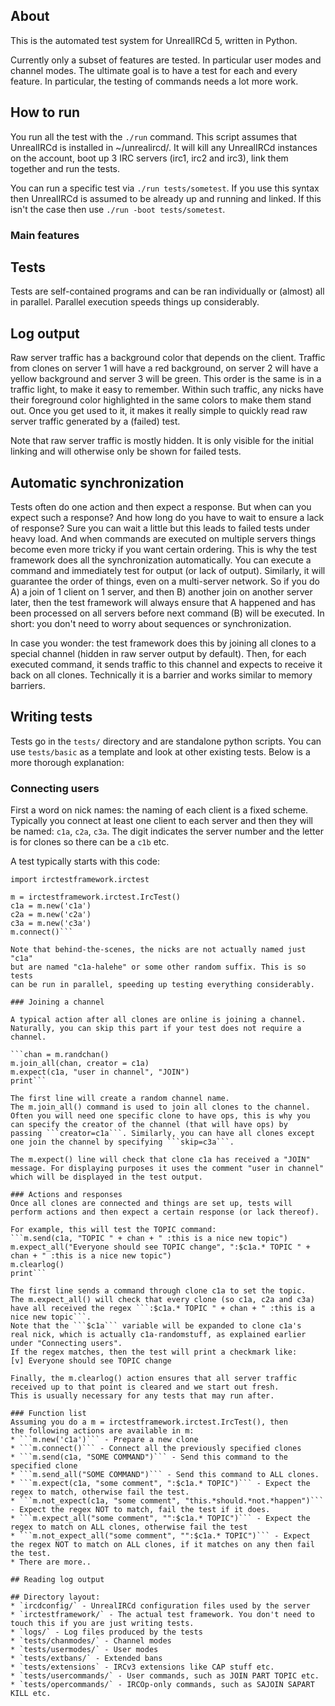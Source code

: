 ## About
This is the automated test system for UnrealIRCd 5, written in Python.

Currently only a subset of features are tested. In particular user modes and
channel modes. The ultimate goal is to have a test for each and every feature.
In particular, the testing of commands needs a lot more work.

## How to run
You run all the test with the `./run` command.
This script assumes that UnrealIRCd is installed in ~/unrealircd/.
It will kill any UnrealIRCd instances on the account, boot up 3 IRC servers
(irc1, irc2 and irc3), link them together and run the tests.

You can run a specific test via `./run tests/sometest`.
If you use this syntax then UnrealIRCd is assumed to be already up and
running and linked. If this isn't the case then use
`./run -boot tests/sometest`.

### Main features
## Tests
Tests are self-contained programs and can be ran individually or (almost)
all in parallel. Parallel execution speeds things up considerably.

## Log output
Raw server traffic has a background color that depends on the client.
Traffic from clones on server 1 will have a red background, on server 2
will have a yellow background and server 3 will be green. This order
is the same is in a traffic light, to make it easy to remember.
Within such traffic, any nicks have their foreground color highlighted
in the same colors to make them stand out.
Once you get used to it, it makes it really simple to quickly read
raw server traffic generated by a (failed) test.

Note that raw server traffic is mostly hidden. It is only visible for
the initial linking and will otherwise only be shown for failed tests.

## Automatic synchronization
Tests often do one action and then expect a response. But when can you
expect such a response? And how long do you have to wait to ensure a
lack of response? Sure you can wait a little but this leads to failed
tests under heavy load. And when commands are executed on multiple
servers things become even more tricky if you want certain ordering.
This is why the test framework does all the synchronization automatically.
You can execute a command and immediately test for output (or lack of
output). Similarly, it will guarantee the order of things, even on a
multi-server network. So if you do A) a join of 1 client on 1 server,
and then B) another join on another server later, then the test framework
will always ensure that A happened and has been processed on all servers
before next command (B) will be executed.
In short: you don't need to worry about sequences or synchronization.

In case you wonder: the test framework does this by joining all clones
to a special channel (hidden in raw server output by default). Then,
for each executed command, it sends traffic to this channel and expects
to receive it back on all clones. Technically it is a barrier and
works similar to memory barriers.

## Writing tests

Tests go in the `tests/` directory and are standalone python scripts.
You can use `tests/basic` as a template and look at other existing tests.
Below is a more thorough explanation:

### Connecting users

First a word on nick names: the naming of each client is a fixed scheme.
Typically you connect at least one client to each server and then they
will be named: `c1a`, `c2a`, `c3a`. The digit indicates the server number
and the letter is for clones so there can be a `c1b` etc.

A test typically starts with this code:
```#!/usr/bin/python
import irctestframework.irctest

m = irctestframework.irctest.IrcTest()
c1a = m.new('c1a')
c2a = m.new('c2a')
c3a = m.new('c3a')
m.connect()```

Note that behind-the-scenes, the nicks are not actually named just "c1a"
but are named "c1a-halehe" or some other random suffix. This is so tests
can be run in parallel, speeding up testing everything considerably.

### Joining a channel

A typical action after all clones are online is joining a channel.
Naturally, you can skip this part if your test does not require a channel.

```chan = m.randchan()
m.join_all(chan, creator = c1a)
m.expect(c1a, "user in channel", "JOIN")
print```

The first line will create a random channel name.
The m.join_all() command is used to join all clones to the channel.
Often you will need one specific clone to have ops, this is why you
can specify the creator of the channel (that will have ops) by
passing ```creator=c1a```. Similarly, you can have all clones except
one join the channel by specifying ```skip=c3a```.

The m.expect() line will check that clone c1a has received a "JOIN"
message. For displaying purposes it uses the comment "user in channel"
which will be displayed in the test output.

### Actions and responses
Once all clones are connected and things are set up, tests will
perform actions and then expect a certain response (or lack thereof).

For example, this will test the TOPIC command:
```m.send(c1a, "TOPIC " + chan + " :this is a nice new topic")
m.expect_all("Everyone should see TOPIC change", ":$c1a.* TOPIC " + chan + " :this is a nice new topic")
m.clearlog()
print```

The first line sends a command through clone c1a to set the topic.
The m.expect_all() will check that every clone (so c1a, c2a and c3a)
have all received the regex ```:$c1a.* TOPIC " + chan + " :this is a nice new topic```.
Note that the ```$c1a``` variable will be expanded to clone c1a's
real nick, which is actually c1a-randomstuff, as explained earlier
under "Connecting users".
If the regex matches, then the test will print a checkmark like:
[v] Everyone should see TOPIC change

Finally, the m.clearlog() action ensures that all server traffic
received up to that point is cleared and we start out fresh.
This is usually necessary for any tests that may run after.

### Function list
Assuming you do a m = irctestframework.irctest.IrcTest(), then
the following actions are available in m:
* ```m.new('c1a')``` - Prepare a new clone
* ```m.connect()``` - Connect all the previously specified clones
* ```m.send(c1a, "SOME COMMAND")``` - Send this command to the specified clone
* ```m.send_all("SOME COMMAND")``` - Send this command to ALL clones.
* ```m.expect(c1a, "some comment", ":$c1a.* TOPIC")``` - Expect the regex to match, otherwise fail the test.
* ```m.not_expect(c1a, "some comment", "this.*should.*not.*happen")``` - Expect the regex NOT to match, fail the test if it does.
* ```m.expect_all("some comment", "":$c1a.* TOPIC")``` - Expect the regex to match on ALL clones, otherwise fail the test
* ```m.not_expect_all("some comment", "":$c1a.* TOPIC")``` - Expect the regex NOT to match on ALL clones, if it matches on any then fail the test.
* There are more..

## Reading log output

## Directory layout:
* `ircdconfig/` - UnrealIRCd configuration files used by the server
* `irctestframework/` - The actual test framework. You don't need to touch this if you are just writing tests.
* `logs/` - Log files produced by the tests
* `tests/chanmodes/` - Channel modes
* `tests/usermodes/` - User modes
* `tests/extbans/` - Extended bans
* `tests/extensions` - IRCv3 extensions like CAP stuff etc.
* `tests/usercommands/` - User commands, such as JOIN PART TOPIC etc.
* `tests/opercommands/` - IRCOp-only commands, such as SAJOIN SAPART KILL etc.
